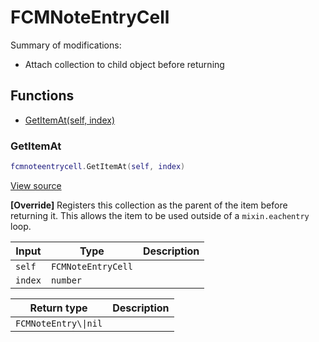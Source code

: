 # FCMNoteEntryCell

Summary of modifications:
- Attach collection to child object before returning

## Functions

- [GetItemAt(self, index)](#getitemat)

### GetItemAt

```lua
fcmnoteentrycell.GetItemAt(self, index)
```

[View source](https://github.com/finale-lua/lua-scripts/tree/master/src/mixin/FCMNoteEntryCell.lua#L25)

**[Override]**
Registers this collection as the parent of the item before returning it.
This allows the item to be used outside of a `mixin.eachentry` loop.

| Input | Type | Description |
| ----- | ---- | ----------- |
| `self` | `FCMNoteEntryCell` |  |
| `index` | `number` |  |

| Return type | Description |
| ----------- | ----------- |
| `FCMNoteEntry\\|nil` |  |

